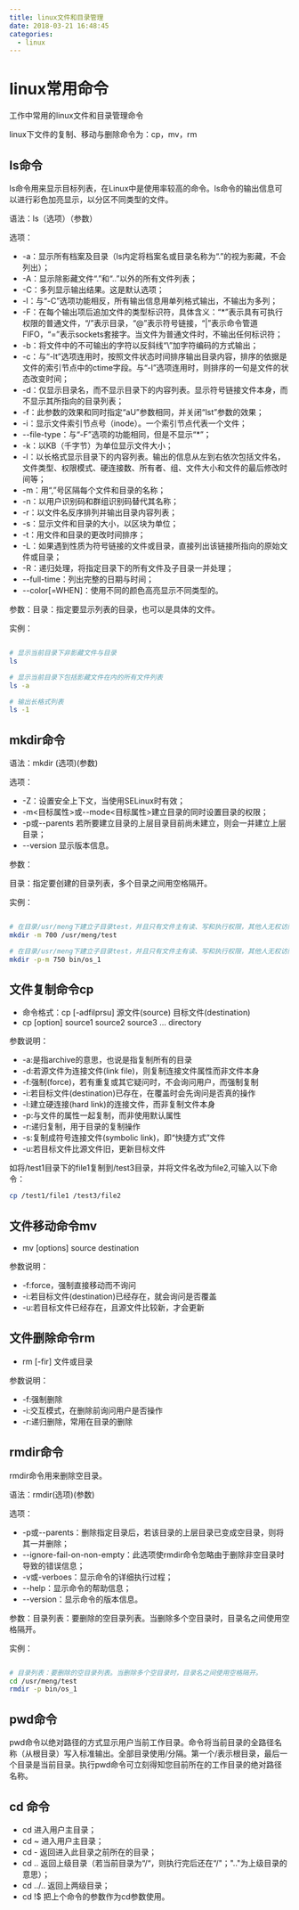 ```yaml
---
title: linux文件和目录管理
date: 2018-03-21 16:48:45
categories:
  - linux
---
```

# linux常用命令

工作中常用的linux文件和目录管理命令

linux下文件的复制、移动与删除命令为：cp，mv，rm

## ls命令

ls命令用来显示目标列表，在Linux中是使用率较高的命令。ls命令的输出信息可以进行彩色加亮显示，以分区不同类型的文件。

语法：ls（选项）（参数）

选项：

- -a：显示所有档案及目录（ls内定将档案名或目录名称为“.”的视为影藏，不会列出）；
- -A：显示除影藏文件“.”和“..”以外的所有文件列表；
- -C：多列显示输出结果。这是默认选项；
- -l：与“-C”选项功能相反，所有输出信息用单列格式输出，不输出为多列；
- -F：在每个输出项后追加文件的类型标识符，具体含义：“*”表示具有可执行权限的普通文件，“/”表示目录，“@”表示符号链接，“|”表示命令管道FIFO，“=”表示sockets套接字。当文件为普通文件时，不输出任何标识符；
- -b：将文件中的不可输出的字符以反斜线“\”加字符编码的方式输出；
- -c：与“-lt”选项连用时，按照文件状态时间排序输出目录内容，排序的依据是文件的索引节点中的ctime字段。与“-l”选项连用时，则排序的一句是文件的状态改变时间；
- -d：仅显示目录名，而不显示目录下的内容列表。显示符号链接文件本身，而不显示其所指向的目录列表；
- -f：此参数的效果和同时指定“aU”参数相同，并关闭“lst”参数的效果；
- -i：显示文件索引节点号（inode）。一个索引节点代表一个文件；
- --file-type：与“-F”选项的功能相同，但是不显示“*”；
- -k：以KB（千字节）为单位显示文件大小；
- -l：以长格式显示目录下的内容列表。输出的信息从左到右依次包括文件名，文件类型、权限模式、硬连接数、所有者、组、文件大小和文件的最后修改时间等；
- -m：用“,”号区隔每个文件和目录的名称；
- -n：以用户识别码和群组识别码替代其名称；
- -r：以文件名反序排列并输出目录内容列表；
- -s：显示文件和目录的大小，以区块为单位；
- -t：用文件和目录的更改时间排序；
- -L：如果遇到性质为符号链接的文件或目录，直接列出该链接所指向的原始文件或目录；
- -R：递归处理，将指定目录下的所有文件及子目录一并处理；
- --full-time：列出完整的日期与时间；
- --color[=WHEN]：使用不同的颜色高亮显示不同类型的。

参数：目录：指定要显示列表的目录，也可以是具体的文件。

实例：

```bash

# 显示当前目录下非影藏文件与目录
ls

# 显示当前目录下包括影藏文件在内的所有文件列表
ls -a

# 输出长格式列表
ls -1

```

## mkdir命令

语法：mkdir (选项)(参数)

选项：

- -Z：设置安全上下文，当使用SELinux时有效；
- -m<目标属性>或--mode<目标属性>建立目录的同时设置目录的权限；
- -p或--parents 若所要建立目录的上层目录目前尚未建立，则会一并建立上层目录；
- --version 显示版本信息。

参数：

目录：指定要创建的目录列表，多个目录之间用空格隔开。

实例：

```bash

# 在目录/usr/meng下建立子目录test，并且只有文件主有读、写和执行权限，其他人无权访问
mkdir -m 700 /usr/meng/test

# 在目录/usr/meng下建立子目录test，并且只有文件主有读、写和执行权限，其他人无权访问
mkdir -p-m 750 bin/os_1

```

## 文件复制命令cp

- 命令格式：cp [-adfilprsu] 源文件(source) 目标文件(destination)
- cp [option] source1 source2 source3 ... directory

参数说明：

- -a:是指archive的意思，也说是指复制所有的目录
- -d:若源文件为连接文件(link file)，则复制连接文件属性而非文件本身
- -f:强制(force)，若有重复或其它疑问时，不会询问用户，而强制复制
- -i:若目标文件(destination)已存在，在覆盖时会先询问是否真的操作
- -l:建立硬连接(hard link)的连接文件，而非复制文件本身
- -p:与文件的属性一起复制，而非使用默认属性
- -r:递归复制，用于目录的复制操作
- -s:复制成符号连接文件(symbolic link)，即“快捷方式”文件
- -u:若目标文件比源文件旧，更新目标文件

如将/test1目录下的file1复制到/test3目录，并将文件名改为file2,可输入以下命令：

```bash
cp /test1/file1 /test3/file2
```

## 文件移动命令mv

- mv [options] source destination

参数说明：

- -f:force，强制直接移动而不询问
- -i:若目标文件(destination)已经存在，就会询问是否覆盖
- -u:若目标文件已经存在，且源文件比较新，才会更新

## 文件删除命令rm

- rm [-fir] 文件或目录

参数说明：

- -f:强制删除
- -i:交互模式，在删除前询问用户是否操作
- -r:递归删除，常用在目录的删除

## rmdir命令

rmdir命令用来删除空目录。

语法：rmdir(选项)(参数)

选项：

- -p或--parents：删除指定目录后，若该目录的上层目录已变成空目录，则将其一并删除；
- --ignore-fail-on-non-empty：此选项使rmdir命令忽略由于删除非空目录时导致的错误信息；
- -v或-verboes：显示命令的详细执行过程；
- --help：显示命令的帮助信息；
- --version：显示命令的版本信息。

参数：目录列表：要删除的空目录列表。当删除多个空目录时，目录名之间使用空格隔开。

实例：

```bash

# 目录列表：要删除的空目录列表。当删除多个空目录时，目录名之间使用空格隔开。
cd /usr/meng/test
rmdir -p bin/os_1

```

## pwd命令

pwd命令以绝对路径的方式显示用户当前工作目录。命令将当前目录的全路径名称（从根目录）写入标准输出。全部目录使用/分隔。第一个/表示根目录，最后一个目录是当前目录。执行pwd命令可立刻得知您目前所在的工作目录的绝对路径名称。

## cd 命令

- cd    进入用户主目录；
- cd ~  进入用户主目录；
- cd -  返回进入此目录之前所在的目录；
- cd ..  返回上级目录（若当前目录为“/“，则执行完后还在“/"；".."为上级目录的意思）；
- cd ../..  返回上两级目录；
- cd !$  把上个命令的参数作为cd参数使用。
